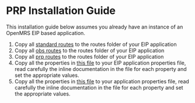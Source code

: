 # PRP Installation Guide
This installation guide below assumes you already have an instance of an OpenMRS EIP based application.

1. Copy all [standard routes](../../src/main/resources/camel) to the routes folder of your EIP application
2. Copy all [obs routes](../../src/main/resources/camel/obs) to the routes folder of your EIP application
3. Copy all [prp routes](../../src/main/resources/camel/prp) to the routes folder of your EIP application
4. Copy all the properties in [this file](../../src/main/resources/config/application.properties) to your EIP 
   application properties file, read carefully the inline documentation in the file for each property and set the 
   appropriate values.
4. Copy all the properties in [this file](../../src/main/resources/config/prp/application.properties) to your
   application properties file, read carefully the inline documentation in the file for each property and set the
   appropriate values.
